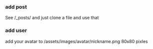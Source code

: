### add post

See /_posts/ and just clone a file and use that

### add user

add your avatar to /assets/images/avatar/nickname.png 80x80 pixles
